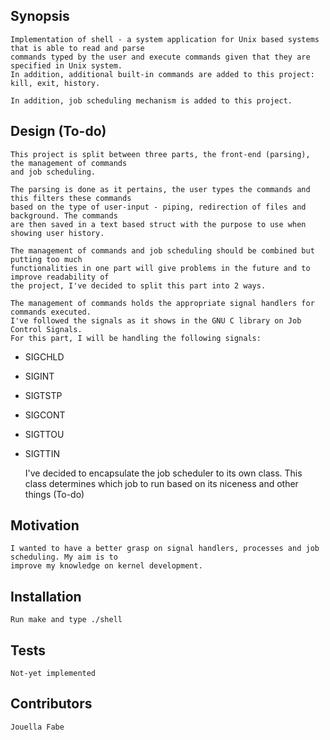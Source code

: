## Synopsis
	Implementation of shell - a system application for Unix based systems that is able to read and parse 
	commands typed by the user and execute commands given that they are specified in Unix system. 
	In addition, additional built-in commands are added to this project: kill, exit, history. 
	
	In addition, job scheduling mechanism is added to this project. 

## Design (To-do)
	This project is split between three parts, the front-end (parsing), the management of commands 
	and job scheduling.
	
	The parsing is done as it pertains, the user types the commands and this filters these commands 
	based on the type of user-input - piping, redirection of files and background. The commands 
	are then saved in a text based struct with the purpose to use when showing user history. 
	
	The management of commands and job scheduling should be combined but putting too much 
	functionalities in one part will give problems in the future and to improve readability of 
	the project, I've decided to split this part into 2 ways. 
	
	The management of commands holds the appropriate signal handlers for commands executed. 
	I've followed the signals as it shows in the GNU C library on Job Control Signals. 
	For this part, I will be handling the following signals: 
	
* SIGCHLD 
* SIGINT 
* SIGTSTP 
* SIGCONT 
* SIGTTOU 
* SIGTTIN
	
	I've decided to encapsulate the job scheduler to its own class. This class determines which job 
	to run based on its niceness and other things (To-do) 

## Motivation
	I wanted to have a better grasp on signal handlers, processes and job scheduling. My aim is to 
	improve my knowledge on kernel development. 
	
## Installation
	Run make and type ./shell
	
## Tests
	Not-yet implemented
	
## Contributors
	Jouella Fabe
